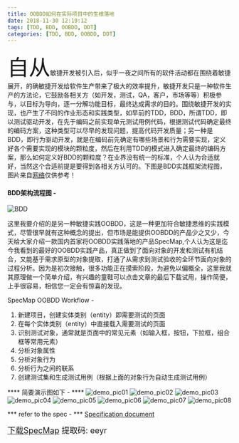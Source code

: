 ```yaml
---
title: OOBDD如何在实际项目中的生根落地
date: 2018-11-30 12:19:12
tags: [TDD, BDD, OOBDD, DDT]
categories: [TDD, BDD, OOBDD, DDT]
---
```

<font size="8">自从</font>敏捷开发被引入后，似乎一夜之间所有的软件活动都在围绕着敏捷展开，的确敏捷开发给软件生产带来了极大的效率提升，敏捷开发只是一种软件生产的方法论，它鼓励各相关方（如开发，测试，QA，客户，市场等等）积极参与，以目标为导向，逐一分解功能目标，最终达成需求的目的。围绕敏捷开发的实现，也产生了不同的作业形态和实践类型，如早前的TDD，BDD，所谓TDD，即以测试驱动开发，在先于编码之前实现单元测试用例代码，根据测试代码确定最终的编码方案，这种类型可以尽早的发现问题，提高代码开发质量；另一种是BDD，即行为驱动开发，就是在编码前先确定有哪些场景和行为需要实现，定义好各个需要实现的模块的颗粒度，然后在利用TDD的模式进入确定最终的编码方案，那么如何定义好BDD的颗粒度？在业界没有统一的标准，个人认为合适就好，当然这个合适前提是要得到各相关方认可的。下图是BDD实践框架流程图，图片来自[网络](https://blog.csdn.net/chancein007/article/details/53933874)仅供参考！

#### BDD架构流程图 -
![BDD](/images/BDD.png)

这里我要介绍的是另一种敏捷实践OOBDD，这是一种更加符合敏捷思维的实践模式，尽管很早就有这种概念的提出，但市场是能提供OOBDD的产品少之又少，今天给大家介绍一款国内首家将OOBDD实践落地的产品SpecMap,个人认为这是迄今我看到的最好的OOBDD实践产品，真正做到了面向对象的开发和测试有机结合，又能基于需求原型的对象提取，打通了从需求到测试验收的全环节面向对象的过程分析。因为是初次接触，很多功能正在摸索阶段，为避免以偏概全，这里我就其原理做一个简单介绍，有兴趣的童鞋可以点击文章的最后下载试用，操作简便，上手很容易，相信您一定会有惊喜的发现。
<!--More-->
SpecMap OOBDD Workflow -
1. 新建项目，创建实体类别（entity）即需要测试的页面
2. 在每个实体类别（entity）中直接载入需要测试的页面
3. 识别测试对象，通常就是页面中的常见元素（如输入框，按钮，下拉框，组合框等常用元素）
4. 分析对象属性
5. 分析对象行为
6. 分析行为之间的联系
7. 创建测试集和生成测试用例（根据上面的对象行为自动生成测试用例）

**** 简要演示图如下 - ****
![demo_pic01](/images/SpecMap/01.JPG)
![demo_pic02](/images/SpecMap/02.JPG)
![demo_pic03](/images/SpecMap/03.JPG)
![demo_pic04](/images/SpecMap/04.JPG)
![demo_pic05](/images/SpecMap/05.JPG)
![demo_pic06](/images/SpecMap/06.JPG)
![demo_pic07](/images/SpecMap/07.JPG)
![demo_pic08](/images/SpecMap/08.JPG)

*** refer to the spec - ***
[Specification document](/images/SpecMap/SpecMap用户手册.pdf)

<font red="red" size="4">[下载SpecMap](https://pan.baidu.com/s/1y6AUhGcGIWzXUuq2KW_u4A) 提取码: eeyr
